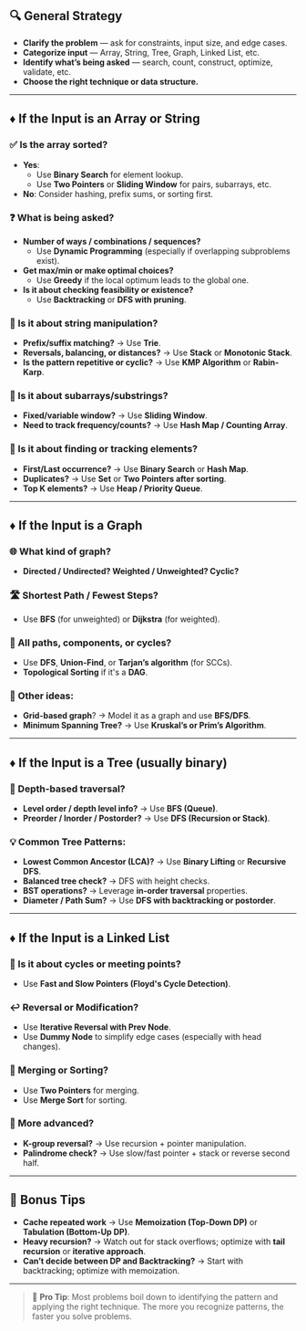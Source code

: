 ## 🔍 **General Strategy**

- **Clarify the problem** — ask for constraints, input size, and edge cases.
- **Categorize input** — Array, String, Tree, Graph, Linked List, etc.
- **Identify what’s being asked** — search, count, construct, optimize, validate, etc.
- **Choose the right technique or data structure.**

---

## ♦️ **If the Input is an Array or String**

### ✅ Is the array sorted?

- **Yes**:
    - Use **Binary Search** for element lookup.
    - Use **Two Pointers** or **Sliding Window** for pairs, subarrays, etc.
- **No**: Consider hashing, prefix sums, or sorting first.

### ❓ What is being asked?

- **Number of ways / combinations / sequences?**
    - Use **Dynamic Programming** (especially if overlapping subproblems exist).
- **Get max/min or make optimal choices?**
    - Use **Greedy** if the local optimum leads to the global one.
- **Is it about checking feasibility or existence?**
    - Use **Backtracking** or **DFS with pruning**.

### 🧠 Is it about string manipulation?

- **Prefix/suffix matching?** → Use **Trie**.
- **Reversals, balancing, or distances?** → Use **Stack** or **Monotonic Stack**.
- **Is the pattern repetitive or cyclic?** → Use **KMP Algorithm** or **Rabin-Karp**.

### 🧩 Is it about subarrays/substrings?

- **Fixed/variable window?** → Use **Sliding Window**.
- **Need to track frequency/counts?** → Use **Hash Map / Counting Array**.

### 🔎 Is it about finding or tracking elements?

- **First/Last occurrence?** → Use **Binary Search** or **Hash Map**.
- **Duplicates?** → Use **Set** or **Two Pointers after sorting**.
- **Top K elements?** → Use **Heap / Priority Queue**.

---

## ♦️ **If the Input is a Graph**

### 🌐 What kind of graph?

- **Directed / Undirected? Weighted / Unweighted? Cyclic?**

### 🛣️ Shortest Path / Fewest Steps?

- Use **BFS** (for unweighted) or **Dijkstra** (for weighted).

### 🔄 All paths, components, or cycles?

- Use **DFS**, **Union-Find**, or **Tarjan’s algorithm** (for SCCs).
- **Topological Sorting** if it's a **DAG**.

### 📌 Other ideas:

- **Grid-based graph**? → Model it as a graph and use **BFS/DFS**.
- **Minimum Spanning Tree?** → Use **Kruskal’s or Prim’s Algorithm**.

---

## ♦️ **If the Input is a Tree (usually binary)**

### 🌲 Depth-based traversal?

- **Level order / depth level info?** → Use **BFS (Queue)**.
- **Preorder / Inorder / Postorder?** → Use **DFS (Recursion or Stack)**.

### 💡 Common Tree Patterns:

- **Lowest Common Ancestor (LCA)?** → Use **Binary Lifting** or **Recursive DFS**.
- **Balanced tree check?** → DFS with height checks.
- **BST operations?** → Leverage **in-order traversal** properties.
- **Diameter / Path Sum?** → Use **DFS with backtracking or postorder**.

---

## ♦️ **If the Input is a Linked List**

### 🔄 Is it about cycles or meeting points?

- Use **Fast and Slow Pointers (Floyd's Cycle Detection)**.

### ↩️ Reversal or Modification?

- Use **Iterative Reversal with Prev Node**.
- Use **Dummy Node** to simplify edge cases (especially with head changes).

### 🧵 Merging or Sorting?

- Use **Two Pointers** for merging.
- Use **Merge Sort** for sorting.

### 🧠 More advanced?

- **K-group reversal?** → Use recursion + pointer manipulation.
- **Palindrome check?** → Use slow/fast pointer + stack or reverse second half.

---

## 🧠 Bonus Tips

- **Cache repeated work** → Use **Memoization (Top-Down DP)** or **Tabulation (Bottom-Up DP)**.
- **Heavy recursion?** → Watch out for stack overflows; optimize with **tail recursion** or **iterative approach**.
- **Can’t decide between DP and Backtracking?** → Start with backtracking; optimize with memoization.

---

> 📌 **Pro Tip**: Most problems boil down to identifying the pattern and applying the right technique. The more you
> recognize patterns, the faster you solve problems.